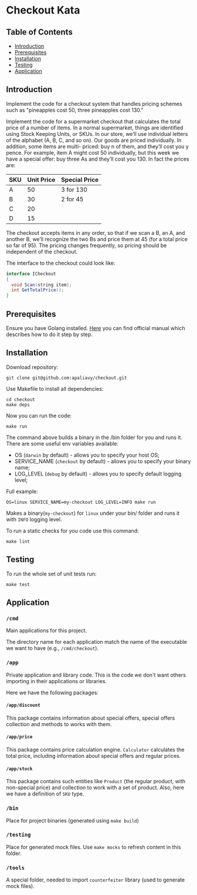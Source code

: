 # Checkout Kata

## Table of Contents

- [Introduction](#introduction)
- [Prerequisites](#prerequisites)  
- [Installation](#installation)
- [Testing](#testing)  
- [Application](#application)

## Introduction
Implement the code for a checkout system that handles pricing schemes such as "pineapples cost 50, three pineapples cost 130."

Implement the code for a supermarket checkout that calculates the total price of a number of items. In a normal supermarket, things are identified using Stock Keeping Units, or SKUs. In our store, we’ll use individual letters of the alphabet (A, B, C, and so on). Our goods are priced individually. In addition, some items are multi- priced: buy n of them, and they’ll cost you y pence. For example, item A might cost 50 individually, but this week we have a special offer: buy three As and they’ll cost you 130. In fact the prices are:

| SKU           | Unit Price    | Special Price |
| ------------- | ------------- | ------------- |
|       A       |       50      |   3  for 130  |
|       B       |       30      |   2  for 45   |
|       C       |       20      |               |
|       D       |       15      |               |

The checkout accepts items in any order, so that if we scan a B, an A, and another B, we’ll recognize the two Bs and price them at 45 (for a total price so far of 95). The pricing changes frequently, so pricing should be independent of the checkout.

The interface to the checkout could look like:

```java
interface ICheckout
{
  void Scan(string item);
  int GetTotalPrice();
}
```

## Prerequisites

Ensure you have Golang installed. [Here](https://golang.org/doc/install) you can find official manual which describes how to do it step by step.

## Installation 

Download repository: 

```
git clone git@github.com:apaliavy/checkout.git
```

Use Makefile to install all dependencies: 

```
cd checkout 
make deps
```

Now you can run the code:
```
make run
```

The command above builds a binary in the /bin folder for you and runs it. There are some useful env variables available:

- OS (`darwin` by default) - allows you to specify your host OS; 
- SERVICE_NAME (`checkout` by default) - allows you to specify your binary name;
- LOG_LEVEL (`debug` by default) - allows you to specify default logging level;

Full example: 

```
OS=linux SERVICE_NAME=my-checkout LOG_LEVEL=INFO make run
```

Makes a binary(`my-checkout`) for `linux` under your bin/ folder and runs it with `INFO` logging level. 

To run a static checks for you code use this command:
```
make lint 
```

## Testing 

To run the whole set of unit tests run:

```
make test
```

## Application

### `/cmd`

Main applications for this project.

The directory name for each application match the name of the executable we want to have (e.g., `/cmd/checkout`).

### `/app`

Private application and library code. This is the code we don't want others importing in their applications or libraries. 

Here we have the following packages: 

#### `/app/discount`

This package contains information about special offers, special offers collection and methods to works with them.

#### `/app/price`

This package contains price calculation engine. `Calculator` calculates the total price, including information about special offers and regular prices.

#### `/app/stock` 

This package contains such entities like `Product` (the regular product, with non-special price) and collection to work with a set of product. Also, here we have a definition of `SKU` type.

### `/bin`

Place for project binaries (generated using `make build`)

### `/testing`

Place for generated mock files. Use `make mocks` to refresh content in this folder.

### `/tools`

A special folder, needed to import `counterfeiter` library (used to generate mock files).